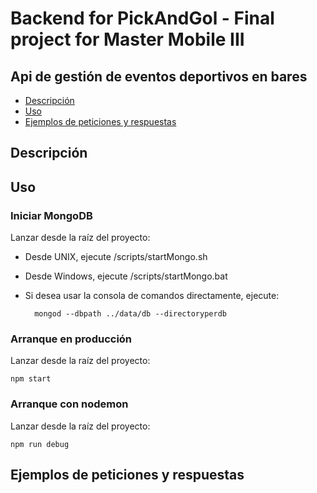# Backend for PickAndGol - Final project for Master Mobile III

## Api de gestión de eventos deportivos en bares

* [Descripción](#descripción)
* [Uso](#uso)
* [Ejemplos de peticiones y respuestas](#ejemplos-de-peticiones-y-respuestas)

## Descripción

## Uso

### Iniciar MongoDB

Lanzar desde la raíz del proyecto:

* Desde UNIX, ejecute /scripts/startMongo.sh
* Desde Windows, ejecute /scripts/startMongo.bat
* Si desea usar la consola de comandos directamente, ejecute:

        mongod --dbpath ../data/db --directoryperdb

### Arranque en producción

Lanzar desde la raíz del proyecto:

    npm start

### Arranque con nodemon

Lanzar desde la raíz del proyecto:

    npm run debug

## Ejemplos de peticiones y respuestas